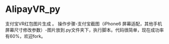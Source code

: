 # AlipayVR_py
支付宝VR红包图片生成
。
操作步骤-支付宝截图（iPhone6 屏幕适配，其他手机屏幕尺寸修改参数）-图片放到.py文件夹下，执行脚本。代码很简单，现在成功率有60%，欢迎fork。
